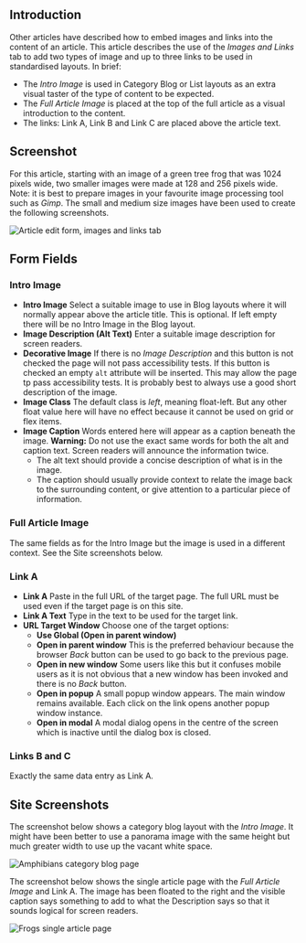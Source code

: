 <!-- Filename: Article_Images_and_Links / Display title: Article: Images and Links -->

## Introduction

Other articles have described how to embed images and links into the content
of an article. This article describes the use of the *Images and Links* tab
to add two types of image and up to three links to be used in standardised 
layouts. In brief:

- The *Intro Image* is used in Category Blog or List layouts as an extra visual
  taster of the type of content to be expected.
- The *Full Article Image* is placed at the top of the full article as a visual
  introduction to the content.
- The links: Link A, Link B and Link C are placed above the article text.

## Screenshot

For this article, starting with an image of a green tree frog that was 
1024 pixels wide, two smaller images were made at 128 and 256 pixels wide. 
Note: it is best to prepare images in your favourite image processing tool 
such as *Gimp*. The small and medium size images have been used to create the
following screenshots.

![Article edit form, images and links tab](../../../en/images/articles/articles-edit-images-and-links-tab.png)

## Form Fields

### Intro Image

- **Intro Image** Select a suitable image to use in Blog layouts where it will
  normally appear above the article title. This is optional. If left empty 
  there will be no Intro Image in the Blog layout.
- **Image Description (Alt Text)** Enter a suitable image description for 
  screen readers. 
- **Decorative Image** If there is no *Image Description* and this button is
  not checked the page will not pass accessibility tests. If this button is 
  checked an empty `alt` attribute will be inserted. This may allow the page
  tp pass accessibility tests. It is probably best to always use a good short 
  description of the image.
- **Image Class** The default class is *left*, meaning float-left. But any
  other float value here will have no effect because it cannot be used on grid 
  or flex items.
- **Image Caption** Words entered here will appear as a caption beneath the 
  image. **Warning:** Do not use the exact same words for both the alt and 
  caption text. Screen readers will announce the information twice.
    - The alt text should provide a concise description of what is in the image.
    - The caption should usually provide context to relate the image back to 
	the surrounding content, or give attention to a particular piece of 
	information.

### Full Article Image

The same fields as for the Intro Image but the image is used in a different
context. See the Site screenshots below.

### Link A

- **Link A** Paste in the full URL of the target page. The full URL must be
  used even if the target page is on this site.
- **Link A Text** Type in the text to be used for the target link.
- **URL Target Window** Choose one of the target options:
  - **Use Global (Open in parent window)**
  - **Open in parent window** This is the preferred behaviour because the
    browser *Back* button can be used to go back to the previous page.
  - **Open in new window** Some users like this but it confuses mobile users as
    it is not obvious that a new window has been invoked and there is no *Back*
	button.
  - **Open in popup** A small popup window appears. The main window remains
    available. Each click on the link opens another popup window instance.
  - **Open in modal** A modal dialog opens in the centre of the screen which is
    inactive until the dialog box is closed.

### Links B and C

Exactly the same data entry as Link A.

## Site Screenshots

The screenshot below shows a category blog layout with the *Intro Image*. It 
might have been better to use a panorama image with the same height but much 
greater width to use up the vacant white space.

![Amphibians category blog page](../../../en/images/articles/articles-site-amphibians-blog.png)

The screenshot below shows the single article page with the *Full Article Image* 
and Link A. The image has been floated to the right and the visible caption says
something to add to what the Description says so that it sounds logical for
screen readers. 

![Frogs single article page](../../../en/images/articles/articles-site-amphibians-frogs.png)
